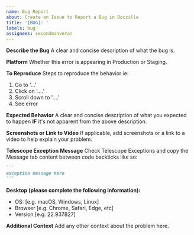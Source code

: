```yaml
---
name: Bug Report
about: Create an Issue to Report a Bug in Doczilla
title: '[BUG]: '
labels: bug
assignees: secondmanveran
---
```


**Describe the Bug**
A clear and concise description of what the bug is.

**Platform**
Whether this error is appearing in Production or Staging.

**To Reproduce**
Steps to reproduce the behavior ie:

1. Go to '...'
2. Click on '....'
3. Scroll down to '....'
4. See error

**Expected Behavior**
A clear and concise description of what you expected to happen **IF** it's not apparent from the above description.

**Screenshots or Link to Video**
If applicable, add screenshots or a link to a video to help explain your problem.

**Telescope Exception Message**
Check Telescope Exceptions and copy the Message tab content between code backticks like so:

````markdown
```
exception message here
```
````

**Desktop (please complete the following information):**

- OS: [e.g. macOS, Windows, Linux]
- Browser [e.g. Chrome, Safari, Edge, etc]
- Version [e.g. 22.937827]

**Additional Context**
Add any other context about the problem here.
